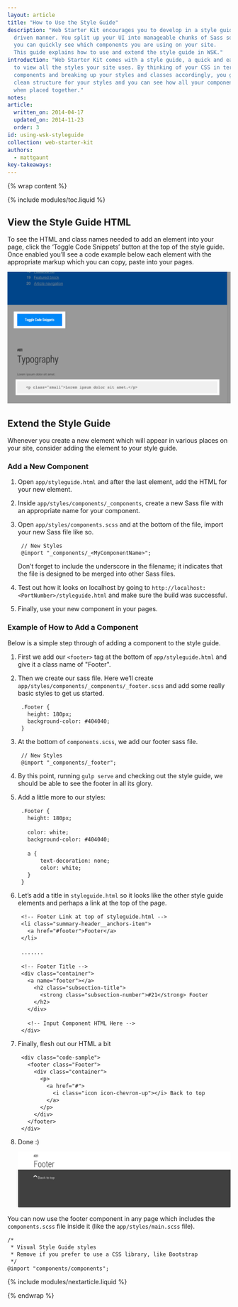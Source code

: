 ```yaml
---
layout: article
title: "How to Use the Style Guide"
description: "Web Starter Kit encourages you to develop in a style guide
  driven manner. You split up your UI into manageable chunks of Sass so that
  you can quickly see which components you are using on your site.
  This guide explains how to use and extend the style guide in WSK."
introduction: "Web Starter Kit comes with a style guide, a quick and easy way
  to view all the styles your site uses. By thinking of your CSS in terms of
  components and breaking up your styles and classes accordingly, you get a
  clean structure for your styles and you can see how all your components look
  when placed together."
notes:
article:
  written_on: 2014-04-17
  updated_on: 2014-11-23
  order: 3
id: using-wsk-styleguide
collection: web-starter-kit
authors:
  - mattgaunt
key-takeaways:
---
```


{% wrap content %}

{% include modules/toc.liquid %}

## View the Style Guide HTML

To see the HTML and class names needed to add an element into your page, click
the ‘Toggle Code Snippets’ button at the top of the style guide. Once enabled
you’ll see a code example below each element with the appropriate markup which
you can copy, paste into your pages.

![Screenshot of Toggle Code Snippet Button](images/wsk-code-toggle.jpg)

## Extend the Style Guide

Whenever you create a new element which will appear in various places on your
site, consider adding the element to your style guide.

### Add a New Component

1. Open `app/styleguide.html` and after the last element, add the HTML
for your new element.

2. Inside `app/styles/components/_components`, create a new Sass file with an
appropriate name for your component.

3. Open `app/styles/components.scss` and at the bottom of the file, import your
new Sass file like so.

        // New Styles
        @import "_components/_<MyComponentName>";

    Don’t forget to include the underscore in the filename; it indicates that
    the file is designed to be merged into other Sass files.

4. Test out how it looks on localhost by going to
`http://localhost:<PortNumber>/styleguide.html` and make sure the build was
successful.

5. Finally, use your new component in your pages.

### Example of How to Add a Component

Below is a simple step through of adding a component to the style guide.

1. First we add our `<footer>` tag at the bottom of `app/styleguide.html`
and give it a class name of "Footer".

2. Then we create our sass file. Here we’ll create
`app/styles/components/_components/_footer.scss` and add some really basic
styles to get us started.

        .Footer {
          height: 180px;
          background-color: #404040;
        }

3. At the bottom of `components.scss`, we add our footer sass file.

        // New Styles
        @import "_components/_footer";

4. By this point, running `gulp serve` and checking out the style guide, we
should be able to see the footer in all its glory.

5. Add a little more to our styles:

        .Footer {
          height: 180px;

          color: white;
          background-color: #404040;

          a {
              text-decoration: none;
              color: white;
          }
        }


6. Let’s add a title in `styleguide.html` so it looks like the other style
guide elements and perhaps a link at the top of the page.

        <!-- Footer Link at top of styleguide.html -->
        <li class="summary-header__anchors-item">
          <a href="#footer">Footer</a>
        </li>

        .......

        <!-- Footer Title -->
        <div class="container">
          <a name="footer"></a>
            <h2 class="subsection-title">
              <strong class="subsection-number">#21</strong> Footer
            </h2>
          </div>

          <!-- Input Component HTML Here -->
        </div>

7. Finally, flesh out our HTML a bit

        <div class="code-sample">
          <footer class="Footer">
            <div class="container">
              <p>
                <a href="#">
                  <i class="icon icon-chevron-up"></i> Back to top
                </a>
              </p>
            </div>
          </footer>
        </div>

8. Done :)

    ![A new footer for the Web Starter Kit styleguide](images/wsk-footer.jpg)

You can now use the footer component in any page which includes the
`components.scss` file inside it (like the `app/styles/main.scss` file).

    /*
     * Visual Style Guide styles
     * Remove if you prefer to use a CSS library, like Bootstrap
     */
    @import "components/components";

{% include modules/nextarticle.liquid %}

{% endwrap %}
